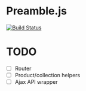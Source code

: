 Preamble.js
============================
[![Build Status](https://travis-ci.org/sdn90/preamblejs.svg?branch=master)](https://travis-ci.org/sdn90/preamblejs)

# TODO
- [ ] Router
- [ ] Product/collection helpers
- [ ] Ajax API wrapper
